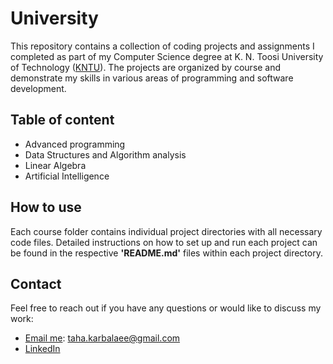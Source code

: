 # University
This repository contains a collection of coding projects and assignments I completed as part of my Computer Science degree at K. N. Toosi University of Technology ([KNTU](https://en.kntu.ac.ir/)). The projects are organized by course and demonstrate my skills in various areas of programming and software development.
## Table of content
- Advanced programming
- Data Structures and Algorithm analysis
- Linear Algebra
- Artificial Intelligence
## How to use
Each course folder contains individual project directories with all necessary code files. Detailed instructions on how to set up and run each project can be found in the respective <b>'README.md'</b> files within each project directory.
## Contact
Feel free to reach out if you have any questions or would like to discuss my work:
- [Email me](mailto:taha.karbalaee@gmail.com): taha.karbalaee@gmail.com
- [LinkedIn](https://www.linkedin.com/in/taha-esmaeili-a456522a3/)
